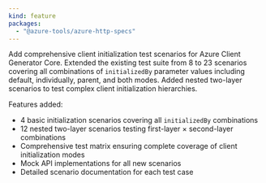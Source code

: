 ```yaml
---
kind: feature
packages:
  - "@azure-tools/azure-http-specs"
---
```


Add comprehensive client initialization test scenarios for Azure Client Generator Core. Extended the existing test suite from 8 to 23 scenarios covering all combinations of `initializedBy` parameter values including default, individually, parent, and both modes. Added nested two-layer scenarios to test complex client initialization hierarchies.

Features added:
- 4 basic initialization scenarios covering all `initializedBy` combinations
- 12 nested two-layer scenarios testing first-layer × second-layer combinations
- Comprehensive test matrix ensuring complete coverage of client initialization modes
- Mock API implementations for all new scenarios
- Detailed scenario documentation for each test case
